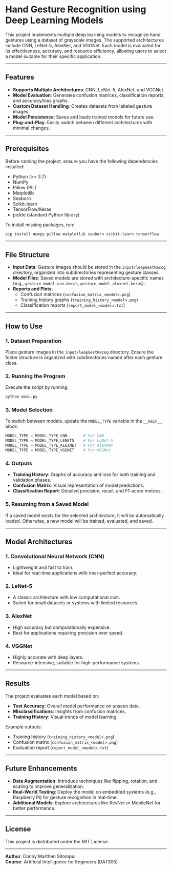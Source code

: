 # Hand Gesture Recognition using Deep Learning Models

This project implements multiple deep learning models to recognize hand gestures using a dataset of grayscale images. The supported architectures include CNN, LeNet-5, AlexNet, and VGGNet. Each model is evaluated for its effectiveness, accuracy, and resource efficiency, allowing users to select a model suitable for their specific application.

---

## Features
- **Supports Multiple Architectures**: CNN, LeNet-5, AlexNet, and VGGNet.
- **Model Evaluation**: Generates confusion matrices, classification reports, and accuracy/loss graphs.
- **Custom Dataset Handling**: Creates datasets from labeled gesture images.
- **Model Persistence**: Saves and loads trained models for future use.
- **Plug-and-Play**: Easily switch between different architectures with minimal changes.

---

## Prerequisites
Before running the project, ensure you have the following dependencies installed:

- Python (>= 3.7)
- NumPy
- Pillow (PIL)
- Matplotlib
- Seaborn
- Scikit-learn
- TensorFlow/Keras
- pickle (standard Python library)

To install missing packages, run:

```bash
pip install numpy pillow matplotlib seaborn scikit-learn tensorflow
```

---

## File Structure
- **Input Data**: Gesture images should be stored in the `input/leapGestRecog` directory, organized into subdirectories representing gesture classes.
- **Model Files**: Saved models are stored with architecture-specific names (e.g., `gesture_model_cnn.keras`, `gesture_model_alexnet.keras`).
- **Reports and Plots**:
  - Confusion matrices (`confusion_matrix_<model>.png`)
  - Training history graphs (`training_history_<model>.png`)
  - Classification reports (`report_model_<model>.txt`)

---

## How to Use

### 1. Dataset Preparation
Place gesture images in the `input/leapGestRecog` directory. Ensure the folder structure is organized with subdirectories named after each gesture class.

### 2. Running the Program
Execute the script by running:

```bash
python main.py
```

### 3. Model Selection
To switch between models, update the `MODEL_TYPE` variable in the `__main__` block:
```python
MODEL_TYPE = MODEL_TYPE_CNN       # For CNN
MODEL_TYPE = MODEL_TYPE_LENET5    # For LeNet-5
MODEL_TYPE = MODEL_TYPE_ALEXNET   # For AlexNet
MODEL_TYPE = MODEL_TYPE_VGGNET    # For VGGNet
```

### 4. Outputs
- **Training History**: Graphs of accuracy and loss for both training and validation phases.
- **Confusion Matrix**: Visual representation of model predictions.
- **Classification Report**: Detailed precision, recall, and F1-score metrics.

### 5. Resuming from a Saved Model
If a saved model exists for the selected architecture, it will be automatically loaded. Otherwise, a new model will be trained, evaluated, and saved.

---

## Model Architectures

### 1. **Convolutional Neural Network (CNN)**
- Lightweight and fast to train.
- Ideal for real-time applications with near-perfect accuracy.

### 2. **LeNet-5**
- A classic architecture with low computational cost.
- Suited for small datasets or systems with limited resources.

### 3. **AlexNet**
- High accuracy but computationally expensive.
- Best for applications requiring precision over speed.

### 4. **VGGNet**
- Highly accurate with deep layers.
- Resource-intensive, suitable for high-performance systems.

---

## Results
The project evaluates each model based on:
- **Test Accuracy**: Overall model performance on unseen data.
- **Misclassifications**: Insights from confusion matrices.
- **Training History**: Visual trends of model learning.

Example outputs:
- Training history (`training_history_<model>.png`)
- Confusion matrix (`confusion_matrix_<model>.png`)
- Evaluation report (`report_model_<model>.txt`)

---

## Future Enhancements
- **Data Augmentation**: Introduce techniques like flipping, rotation, and scaling to improve generalization.
- **Real-World Testing**: Deploy the model on embedded systems (e.g., Raspberry Pi) for gesture recognition in real-time.
- **Additional Models**: Explore architectures like ResNet or MobileNet for better performance.

---

## License
This project is distributed under the MIT License.

---

**Author**: Donny Marthen Sitompul  
**Course**: Artificial Intelligence for Engineers (DAT305)
